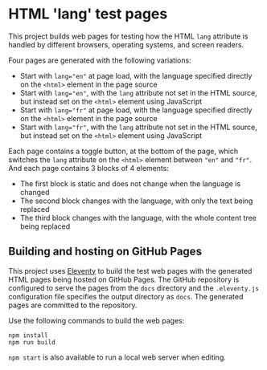 # HTML 'lang' test pages

This project builds web pages for testing how the HTML `lang` attribute
is handled by different browsers, operating systems, and screen readers.

Four pages are generated with the following variations:

- Start with `lang="en"` at page load, with the language specified
  directly on the `<html>` element in the page source
- Start with `lang="en"`, with the `lang` attribute not set in the HTML
  source, but instead set on the `<html>` element using JavaScript
- Start with `lang="fr"` at page load, with the language specified
  directly on the `<html>` element in the page source
- Start with `lang="fr"`, with the `lang` attribute not set in the HTML
  source, but instead set on the `<html>` element using JavaScript

Each page contains a toggle button, at the bottom of the page, which
switches the `lang` attribute on the `<html>` element between `"en"` and
`"fr"`. And each page contains 3 blocks of 4 elements:

- The first block is static and does not change when the language is
  changed
- The second block changes with the language, with only the text being
  replaced
- The third block changes with the language, with the whole content
  tree being replaced

## Building and hosting on GitHub Pages

This project uses [Eleventy](https://www.11ty.dev/) to build the test
web pages with the generated HTML pages being hosted on GitHub Pages.
The GitHub repository is configured to serve the pages from the `docs`
directory and the `.eleventy.js` configuration file specifies the output
directory as `docs`. The generated pages are committed to the
repository.

Use the following commands to build the web pages:

```
npm install
npm run build
```

`npm start` is also available to run a local web server when editing.
